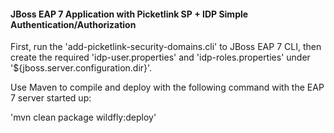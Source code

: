 #### JBoss EAP 7 Application with Picketlink SP + IDP Simple Authentication/Authorization 

First, run the 'add-picketlink-security-domains.cli' to JBoss EAP 7 CLI, then create the required 'idp-user.properties' and 'idp-roles.properties' under '${jboss.server.configuration.dir}'.

Use Maven to compile and deploy with the following command with the EAP 7 server started up:

'mvn clean package wildfly:deploy'


